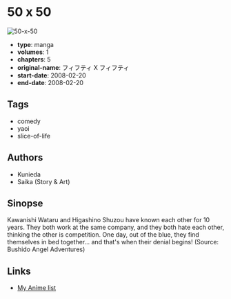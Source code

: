 # 50 x 50

![50-x-50](https://cdn.myanimelist.net/images/manga/4/34181.jpg)

-   **type**: manga
-   **volumes**: 1
-   **chapters**: 5
-   **original-name**: フィフティ X フィフティ
-   **start-date**: 2008-02-20
-   **end-date**: 2008-02-20

## Tags

-   comedy
-   yaoi
-   slice-of-life

## Authors

-   Kunieda
-   Saika (Story & Art)

## Sinopse

Kawanishi Wataru and Higashino Shuzou have known each other for 10 years. They both work at the same company, and they both hate each other, thinking the other is competition. One day, out of the blue, they find themselves in bed together... and that's when their denial begins! (Source: Bushido Angel Adventures)

## Links

-   [My Anime list](https://myanimelist.net/manga/10260/50_x_50)
